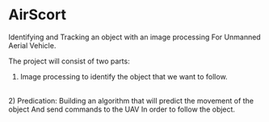 # AirScort

Identifying and Tracking an object with an image processing
For Unmanned Aerial Vehicle.


The project will consist of two parts:

1) Image processing to identify the object that we want to follow.
<br>
2) Predication: Building an algorithm that will predict the movement of the object
                And send commands to the UAV In order to follow the object.


